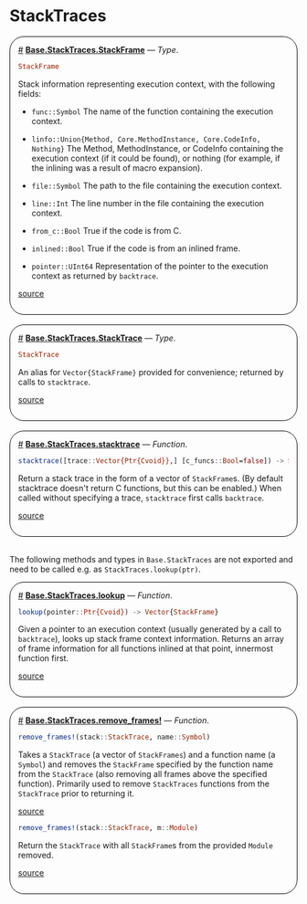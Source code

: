 
# StackTraces
<div style='border-width:1px; border-style:solid; border-color:black; padding: 1em; border-radius: 25px;'>
<a id='Base.StackTraces.StackFrame' href='#Base.StackTraces.StackFrame'>#</a>&nbsp;<b><u>Base.StackTraces.StackFrame</u></b> &mdash; <i>Type</i>.




```julia
StackFrame
```


Stack information representing execution context, with the following fields:
- `func::Symbol`
  The name of the function containing the execution context.
  
- `linfo::Union{Method, Core.MethodInstance, Core.CodeInfo, Nothing}`
  The Method, MethodInstance, or CodeInfo containing the execution context (if it could be found), or nothing (for example, if the inlining was a result of macro expansion).
  
- `file::Symbol`
  The path to the file containing the execution context.
  
- `line::Int`
  The line number in the file containing the execution context.
  
- `from_c::Bool`
  True if the code is from C.
  
- `inlined::Bool`
  True if the code is from an inlined frame.
  
- `pointer::UInt64`
  Representation of the pointer to the execution context as returned by `backtrace`.
  


[source](https://github.com/JuliaLang/julia/blob/b4082487c46b74edf91566306202a6443a6bf791/base/stacktraces.jl#L15-L48)

</div>
<br>
<div style='border-width:1px; border-style:solid; border-color:black; padding: 1em; border-radius: 25px;'>
<a id='Base.StackTraces.StackTrace' href='#Base.StackTraces.StackTrace'>#</a>&nbsp;<b><u>Base.StackTraces.StackTrace</u></b> &mdash; <i>Type</i>.




```julia
StackTrace
```


An alias for `Vector{StackFrame}` provided for convenience; returned by calls to `stacktrace`.


[source](https://github.com/JuliaLang/julia/blob/b4082487c46b74edf91566306202a6443a6bf791/base/stacktraces.jl#L71-L76)

</div>
<br>
<div style='border-width:1px; border-style:solid; border-color:black; padding: 1em; border-radius: 25px;'>
<a id='Base.StackTraces.stacktrace' href='#Base.StackTraces.stacktrace'>#</a>&nbsp;<b><u>Base.StackTraces.stacktrace</u></b> &mdash; <i>Function</i>.




```julia
stacktrace([trace::Vector{Ptr{Cvoid}},] [c_funcs::Bool=false]) -> StackTrace
```


Return a stack trace in the form of a vector of `StackFrame`s. (By default stacktrace doesn&#39;t return C functions, but this can be enabled.) When called without specifying a trace, `stacktrace` first calls `backtrace`.


[source](https://github.com/JuliaLang/julia/blob/b4082487c46b74edf91566306202a6443a6bf791/base/stacktraces.jl#L171-L177)

</div>
<br>

The following methods and types in `Base.StackTraces` are not exported and need to be called e.g. as `StackTraces.lookup(ptr)`.
<div style='border-width:1px; border-style:solid; border-color:black; padding: 1em; border-radius: 25px;'>
<a id='Base.StackTraces.lookup' href='#Base.StackTraces.lookup'>#</a>&nbsp;<b><u>Base.StackTraces.lookup</u></b> &mdash; <i>Function</i>.




```julia
lookup(pointer::Ptr{Cvoid}) -> Vector{StackFrame}
```


Given a pointer to an execution context (usually generated by a call to `backtrace`), looks up stack frame context information. Returns an array of frame information for all functions inlined at that point, innermost function first.


[source](https://github.com/JuliaLang/julia/blob/b4082487c46b74edf91566306202a6443a6bf791/base/stacktraces.jl#L101-L107)

</div>
<br>
<div style='border-width:1px; border-style:solid; border-color:black; padding: 1em; border-radius: 25px;'>
<a id='Base.StackTraces.remove_frames!' href='#Base.StackTraces.remove_frames!'>#</a>&nbsp;<b><u>Base.StackTraces.remove_frames!</u></b> &mdash; <i>Function</i>.




```julia
remove_frames!(stack::StackTrace, name::Symbol)
```


Takes a `StackTrace` (a vector of `StackFrames`) and a function name (a `Symbol`) and removes the `StackFrame` specified by the function name from the `StackTrace` (also removing all frames above the specified function). Primarily used to remove `StackTraces` functions from the `StackTrace` prior to returning it.


[source](https://github.com/JuliaLang/julia/blob/b4082487c46b74edf91566306202a6443a6bf791/base/stacktraces.jl#L200-L207)



```julia
remove_frames!(stack::StackTrace, m::Module)
```


Return the `StackTrace` with all `StackFrame`s from the provided `Module` removed.


[source](https://github.com/JuliaLang/julia/blob/b4082487c46b74edf91566306202a6443a6bf791/base/stacktraces.jl#L218-L222)

</div>
<br>
